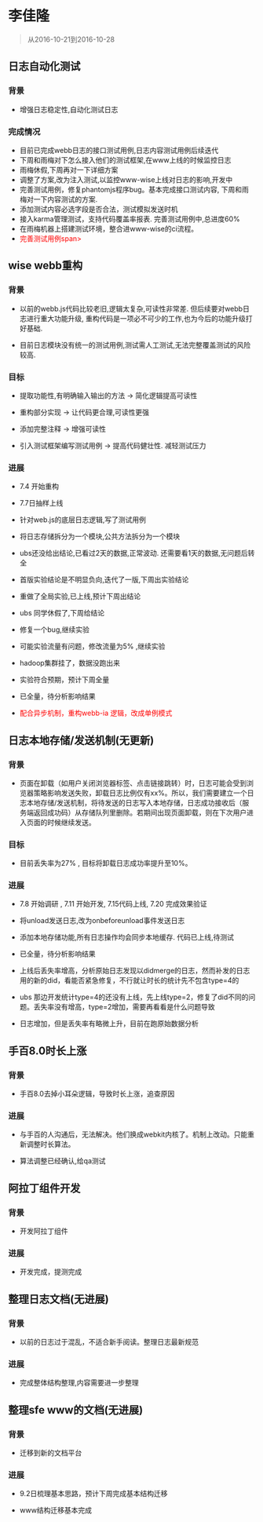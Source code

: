 # 李佳隆

> 从2016-10-21到2016-10-28


## 日志自动化测试

### 背景


* 增强日志稳定性,自动化测试日志


### 完成情况

* <span>目前已完成webb日志的接口测试用例,日志内容测试用例后续迭代</span>
* <span>下周和雨梅对下怎么接入他们的测试框架,在www上线的时候监控日志</span>
* <span>雨梅休假,下周再对一下详细方案</span>
* <span>调整了方案,改为注入测试,以监控www-wise上线对日志的影响,开发中</span>
* <span>完善测试用例，修复phantomjs程序bug。基本完成接口测试内容, 下周和雨梅对一下内容测试的方案.</span>
* <span>添加测试内容必选字段是否合法，测试模拟发送时机</span>
* <span>接入karma管理测试，支持代码覆盖率报表. 完善测试用例中,总进度60%</span>
* <span>在雨梅机器上搭建测试环境，整合进www-wise的ci流程。</span>
* <span style="color:red;">完善测试用例span>

## wise webb重构

### 背景

* 以前的webb.js代码比较老旧,逻辑太复杂,可读性非常差. 但后续要对webb日志进行重大功能升级, 重构代码是一项必不可少的工作,也为今后的功能升级打好基础.

* 目前日志模块没有统一的测试用例,测试需人工测试,无法完整覆盖测试的风险较高.

### 目标

* 提取功能性,有明确输入输出的方法 -> 简化逻辑提高可读性

* 重构部分实现 -> 让代码更合理,可读性更强

* 添加完整注释 -> 增强可读性

* 引入测试框架编写测试用例 -> 提高代码健壮性. 减轻测试压力


### 进展

* 7.4 开始重构

* 7.7日抽样上线 

* <span>针对web.js的底层日志逻辑,写了测试用例</span>

* <span>将日志存储拆分为一个模块,公共方法拆分为一个模块</span>

* <span> ubs还没给出结论,已看过2天的数据,正常波动. 还需要看1天的数据,无问题后转全</span>

* <span>首版实验结论是不明显负向,迭代了一版,下周出实验结论</span>

* <span>重做了全局实验,已上线,预计下周出结论</span>

* <span>ubs 同学休假了,下周给结论</span>

* <span>修复一个bug,继续实验</span>

* <span>可能实验流量有问题，修改流量为5% ,继续实验</span>

* <span>hadoop集群挂了，数据没跑出来</span>

* <span>实验符合预期，预计下周全量</span>

* <span>已全量，待分析影响结果</span>

* <span style="color:red;">配合异步机制，重构webb-ia 逻辑，改成单例模式</span>


## 日志本地存储/发送机制(无更新)

### 背景

* 页面在卸载（如用户关闭浏览器标签、点击链接跳转）时，日志可能会受到浏览器策略影响发送失败，卸载日志比例仅有xx%。所以，我们需要建立一个日志本地存储/发送机制，将待发送的日志写入本地存储，日志成功接收后（服务端返回成功码）从存储队列里删除。若期间出现页面卸载，则在下次用户进入页面的时候继续发送。

### 目标 

* 目前丢失率为27% , 目标将卸载日志成功率提升至10%。

### 进展

* 7.8 开始调研 , 7.11 开始开发, 7.15代码上线, 7.20 完成效果验证

* <span>将unload发送日志,改为onbeforeunload事件发送日志</span>

* <span>添加本地存储功能,所有日志操作均会同步本地缓存. 代码已上线,待测试</span>

* <span>已全量，待分析影响结果</span>

* <span>上线后丢失率增高，分析原始日志发现以didmerge的日志，然而补发的日志用的新的did，看能否紧急修复，不行就让时长的统计先不包含type=4的</span>

* <span>ubs 那边开发统计type=4的还没有上线，先上线type=2，修复了did不同的问题。丢失率没有增高，type=2增加，需要再看看是什么问题导致</span>

* <span>日志增加，但是丢失率有略微上升，目前在跑原始数据分析</span>


## 手百8.0时长上涨

### 背景 

* 手百8.0去掉小耳朵逻辑，导致时长上涨，追查原因

### 进展

* 与手百的人沟通后，无法解决。他们换成webkit内核了。机制上改动。只能重新调整时长算法。

* 算法调整已经确认,给qa测试

## 阿拉丁组件开发

### 背景

* 开发阿拉丁组件

### 进展

* 开发完成，提测完成

## 整理日志文档(无进展)

### 背景

* 以前的日志过于混乱，不适合新手阅读。整理日志最新规范

### 进展

* 完成整体结构整理,内容需要进一步整理


## 整理sfe www的文档(无进展)

### 背景

* 迁移到新的文档平台

### 进展

* 9.2日梳理基本思路，预计下周完成基本结构迁移

* <span>www结构迁移基本完成</span>

